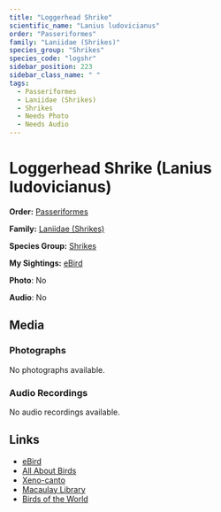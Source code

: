 ```yaml
---
title: "Loggerhead Shrike"
scientific_name: "Lanius ludovicianus"
order: "Passeriformes"
family: "Laniidae (Shrikes)"
species_group: "Shrikes"
species_code: "logshr"
sidebar_position: 223
sidebar_class_name: " "
tags: 
  - Passeriformes
  - Laniidae (Shrikes)
  - Shrikes
  - Needs Photo
  - Needs Audio
---
```


# Loggerhead Shrike (Lanius ludovicianus)

**Order:** [Passeriformes](/tags/passeriformes)

**Family:** [Laniidae (Shrikes)](/tags/laniidae-shrikes)

**Species Group:** [Shrikes](/tags/shrikes)

**My Sightings:** [eBird](https://ebird.org/lifelist?r=world&time=life&spp=logshr)

**Photo**: No 

**Audio**: No

## Media
### Photographs
No photographs available.

### Audio Recordings
No audio recordings available.

## Links
* [eBird](https://ebird.org/species/logshr) 
* [All About Birds](https://www.allaboutbirds.org/guide/logshr) 
* [Xeno-canto](https://www.xeno-canto.org/species/lanius-ludovicianus) 
* [Macaulay Library](https://search.macaulaylibrary.org/catalog?taxonCode=logshr&sort=rating_rank_desc)
* [Birds of the World](https://birdsoftheworld.org/bow/species/logshr)
